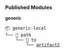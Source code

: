 

<h3>Published Modules</h3>



**generic**



<pre>📦 generic-local
└── 📁 path
    └── 📁 to
        └── <a href='https://myplatform.com/ui/repos/tree/General/generic-local/path/to/artifact2?clearFilter=true&gh_job_id=JFrog+CLI+Core+Tests&gh_section=artifacts' target="_blank">artifact2</a>

</pre>

